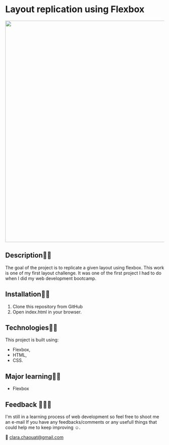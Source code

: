 # Layout replication using Flexbox
<p align="center">
  <img width="700" src="./images/wixLayout.gif"/>
</p>

## Description:woman_teacher:
The goal of the project is to replicate a given layout using flexbox.
This work is one of my first layout challenge.
It was one of the first project I had to do when I did my web development bootcamp.

## Installation:man_mechanic:
1. Clone this repository from GitHub
2. Open index.html in your browser.

## Technologies:man_technologist:
This project is built using:
- Flexbox,
- HTML,
- CSS.

## Major learning:woman_student:
- Flexbox

## Feedback :see_no_evil::hear_no_evil::speak_no_evil: 
I'm still in a learning process of web development so feel free to shoot me an e-mail If you have any feedbacks/comments or any usefull things that could help me to keep improving :relaxed:.

:email: clara.chaouat@gmail.com